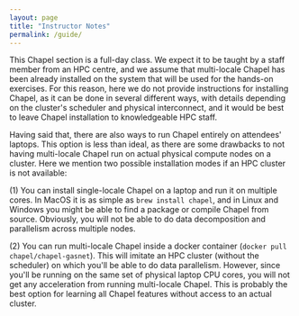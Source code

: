 ```yaml
---
layout: page
title: "Instructor Notes"
permalink: /guide/
---
```


This Chapel section is a full-day class. We expect it to be taught by a staff member from an HPC centre, and we assume that multi-locale Chapel has been already installed on the system that will be used for the hands-on exercises. For this reason, here we do not provide instructions for installing Chapel, as it can be done in several different ways, with details depending on the cluster's scheduler and physical interconnect, and it would be best to leave Chapel installation to knowledgeable HPC staff.

Having said that, there are also ways to run Chapel entirely on attendees' laptops. This option is less than ideal, as there are some drawbacks to not having multi-locale Chapel run on actual physical compute nodes on a cluster. Here we mention two possible installation modes if an HPC cluster is not available:

(1) You can install single-locale Chapel on a laptop and run it on multiple cores. In MacOS it is as simple as `brew install chapel`, and in Linux and Windows you might be able to find a package or compile Chapel from source. Obviously, you will not be able to do data decomposition and parallelism across multiple nodes.

(2) You can run multi-locale Chapel inside a docker container (`docker pull chapel/chapel-gasnet`). This will imitate an HPC cluster (without the scheduler) on which you'll be able to do data parallelism. However, since you'll be running on the same set of physical laptop CPU cores, you will not get any acceleration from running multi-locale Chapel. This is probably the best option for learning all Chapel features without access to an actual cluster.
